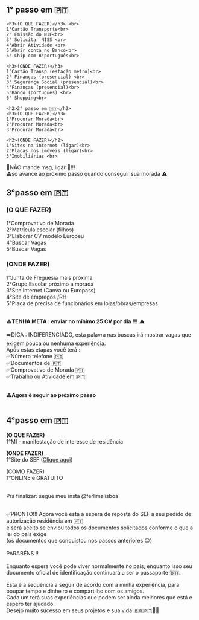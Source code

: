 <!DOCTYPE html>
<html lang="pt-br">
<head>
    <meta charset="UTF-8">
    <meta http-equiv="X-UA-Compatible" content="IE=edge">
    <meta name="viewport" content="width=device-width, initial-scale=1.0">
    <title>Brasileiros em Portugal</title>
</head>
<body>
    <h2>1° passo em 🇵🇹</h2>

    <h3>(O QUE FAZER)</h3> <br>
    1°Cartão Transporte<br>
    2° Emissão do NIF<br>
    3° Solicitar NISS <br>
    4°Abrir Atividade <br>
    5°Abrir conta no Banco<br> 
    6° Chip com n°português<br>

    <h3>(ONDE FAZER)</h3> 
    1°Cartão Transp (estação metro)<br> 
    2° Finanças (presencial) <br>
    3° Segurança Social (presencial)<br>
    4°Finanças (presencial)<br>
    5°Banco (português) <br>
    6° Shopping<br>
    
    <h2>2° passo em 🇵🇹</h2>
    <h3>(O QUE FAZER)</h3> 
    1°Procurar Morada<br> 
    2°Procurar Morada<br>
    3°Procurar Morada<br>
    
    <h2>(ONDE FAZER)</h2> 
    1°Sites na internet (ligar)<br>
    2°Placas nos imóveis (ligar)<br>
    3°Imobiliárias <br>

🚫NÃO mande msg, ligar 📳!!! <br>
⚠️só avance ao próximo passo quando conseguir sua morada ⚠️<br>

<h2>3°passo em 🇵🇹</h2>

<h3>(O QUE FAZER)</h3> 
1°Comprovativo de Morada<br>
2°Matrícula escolar (filhos)<br> 
3°Elaborar CV modelo Europeu<br>
4°Buscar Vagas<br>
5°Buscar Vagas<br>

<h3>(ONDE FAZER)</h3>
1°Junta de Freguesia mais próxima<br>
2°Grupo Escolar próximo a morada<br>
3°Site Internet (Canva ou Europass) <br>
4°Site de empregos /RH<br>
5°Placa de precisa de funcionários em lojas/obras/empresas<br><br> 

⚠️<b>TENHA META : enviar no mínimo 25 CV por dia !!!</b> ⚠️<br><br>
➡️DICA : INDIFERENCIADO, esta palavra nas buscas irá mostrar vagas que exigem pouca ou nenhuma experiência.<br>
Após estas etapas você terá :<br>
✅Número telefone 🇵🇹<br>
✅Documentos de 🇵🇹<br>
✅Comprovativo de Morada 🇵🇹<br>
✅Trabalho ou Atividade em 🇵🇹<br><br>
<!--a tag B para deixar em negrito-->
⚠️<b>Agora é seguir ao próximo passo</b>
<br><br>
<h2>4°passo em 🇵🇹</h2>

<b>(O QUE FAZER)</b> <br>
1°MI - manifestação de interesse de residência<br> 

<b>(ONDE FAZER)</b> <br>
1°Site do SEF (<a href="https://www.sef.pt" target="_blank">Clique aqui</a>)<br> 

(COMO FAZER) <br>
1°ONLINE e GRATUITO<br> <br>

Pra finalizar: segue meu insta @ferlimalisboa<br><br>

✅PRONTO!!! Agora você está a espera de reposta do SEF a seu pedido de autorização residência em 🇵🇹<br> 
e será aceito se enviou todos os documentos solicitados conforme o que a lei do país exige <br>(os documentos
 que conquistou nos passos anteriores 😉) <br><br>
 PARABÉNS ‼️<br><br>
Enquanto espera você pode viver normalmente no país, enquanto isso seu documento oficial de identificação continuará a ser o passaporte 🇧🇷.<br> 

Esta é a sequência a seguir de acordo com a minha experiência, para poupar tempo e dinheiro e compartilho com os amigos.<br> 
Cada um terá suas experiências que podem ser ainda melhores que está e espero ter ajudado. <br>Desejo muito sucesso em seus projetos e sua vida 🇧🇷🇵🇹🙌🏻
</body> 
</html>
